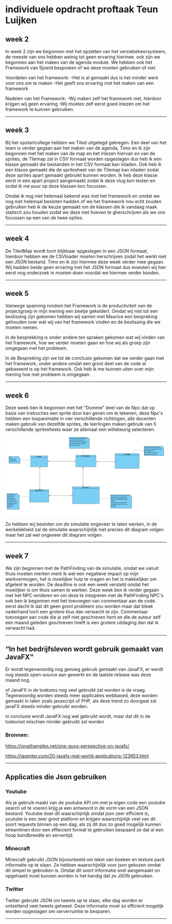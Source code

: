 # individuele opdracht proftaak Teun Luijken


## week 2
In week 2 zijn we begonnen met het opzetten van het versiebeheersysteem, de meeste van ons hebben weinig tot geen ervaring hiermee. ook zijn we begonnen aan het maken van de agenda module. We hebben ook het Framework van Sjoerd besproken of we deze moeten gebruiken of niet.

Voordelen van het framework:
-Het is al gemaakt dus is het minder werk voor ons om te maken
-Het geeft ons ervaring met het maken van een framework

Nadelen van het Framework:
-Wij maken zelf het framework niet, hierdoor krijgen wij geen ervaring
-Wij moeten zelf eerst goed inlezen om het framework te kunnen gebruiken.


---
## week 3
Bij het opstartcollege hebben we Tiled uitgelegd gekregen.
Een deel van het team is verder gegaan aan het maken van de agenda, Timo en ik zijn begonnen met het maken van de map en het inlezen hiervan en van de sprites, de Tilemap zal in CSV formaat worden opgeslagen dus heb ik een klasse gemaakt die bestanden in het CSV formaat kan inladen. Ook heb ik een klasse gemaakt die de spritesheet van de Tilemap kan inladen zodat deze sprites apart gemaakt gebruikt kunnen worden. Ik heb deze klasse eerst in een apart project aangemaakt zodat ik deze vlug kon testen en zodat ik me puur op deze klassen kon focussen.

Omdat ik nog niet helemaal bekend was met het framework en omdat we nog niet helemaal besloten hadden of we het framework nou echt zouden gebruiken heb ik de keuze gemaakt om de klassen die ik vandaag maak statisch zou houden zodat we deze niet hoeven te gherschrijven als we ons focussen op een van de twee opties.

---
## week 4
De TiledMap wordt toch blijkbaar opgeslagen in een JSON formaat, hierdoor hebben we de CSVloader moeten herschrijven zodat het werkt met een JSON bestand. Timo en ik zijn hiermee deze week verder mee gegaan. Wij hadden beide geen ervaring met het JSON formaat dus moesten wij hier eerst nog onderzoek in moeten doen voordat we hiermee verder konden.



---
## week 5
Vanwege spanning rondom het Framework is de productiviteit van de projectgroep in mijn mening een beetje gekeldert. Omdat wij niet tot een beslissing zijn gekomen hebben wij samen met Maurice een bespreking gehouden over wat wij van het framework vinden en de beslissing die we moeten nemen.

in de besprekking is onder andere ten spraken gekomen wat wij vinden van het framework, hoe we verder moeten gaan en hoe wij als groep zijn omgegaan met het probleem. 

In de Bespreking zijn we tot de conclusie gekomen dat we verder gaan met het framework, onder andere omdat een groot deel van de code al gebaseerd is op het framework. Ook heb ik me kunnen uiten over mijn mening hoe met probleem is omgegaan.


---
## week 6
Deze week ben ik begonnen met het "Domme" deel van de Npc dat op basis van instructies een sprite door kan geven om te tekenen, deze Npc's hebben een loopanimatie in vier verschillende richtingen, alle docenten maken gebruik van dezelfde sprites, de leerlingen maken gebruik van 5 verschillende spritesheets waar ze allemaal een willekeurig selecteren.

![alt text](https://github.com/t-luijken/teun_luijken_FPindividu/blob/master/structuur-Simulation.png)

Zo hebben wij besloten om de simulatie ongeveer te laten werken, in de werkelekheid zal de simulatie waarschijnlijk niet precies dit diagram volgen maar het zal wel ongeveer dit diagram volgen.



---
## week 7

We zijn begonnen met de PathFinding van de simulatie, omdat we vanuit thuis moeten merken merk ik wel een negatieve impact op mijn werkvermogen, het is moeilijker hulp te vragen en het is makkelijker om afgeleid te worden. De deadline is ook een week versteld omdat het moeilijker is om thuis samen te werken. Deze week ben ik verder gegaan met het NPC renderen en om deze te integreren met de PathFinding NPC's ook ben ik begonnen met het toevoegen van commentaar aan de code. eerst dacht ik dat dit geen groot probleem zou worden maar dat bleek naderhand toch een grotere klus dan verwacht te zijn. Commentaar toevoegen aan code die je zelf niet geschreven hent en die de auteur zelf een maand geleden geschreven heeft is een grotere uitdaging dan dat ik verwacht had.

---
## “In het bedrijfsleven wordt gebruik gemaakt van JavaFX"
Er wordt tegenwoordig nog genoeg gebruik gemaakt van JavaFX, er wordt nog steeds open-source aan gewerkt en de laatste release was deze maand nog. 

of JavaFX in de toekoms nog veel gebruikt zal worden is de vraag. Tegenwoordig worden steeds meer applicaties webbased, deze worden gemaakt in talen zoals javascript of PHP, als deze trend zo doorgaat zal javaFX steeds minder gebruikt worden.

in conclusie wordt JavaFX nog wel gebruikt wordt, maar dat dit in de toekomst mischien minder gebruikt zal worden

### Bronnen:

https://jonathangiles.net/one-guys-perspective-on-javafx/

https://jaxenter.com/20-javafx-real-world-applications-123653.html





---
## Applicaties die Json gebruiken

### Youtube
Als je gebruik maakt van de youtube API om met je eigen code een youtube search uit te voeren krijg je een antwoord in de vorm van een JSON bestand. Youtube doet dit waarschijnlijk omdat json zeer efficient is, youtube is een zeer groot platform en krijgen waarschijnlijk veel van dit soort requests binnen op een dag, als zij dit dus zo goed mogelijk kunnen streamlinen door een effiecient format te gebruiken bespaard ze dat al een hoop bandbreedte en servertijd.

### Minecraft
Minecraft gebruikt JSON bijvoorbeeld om tekst van boeken en texture pack informatie op te slaan. Ze hebben waarschijnlijk voor json gekozen omdat dit simpel te gebruiken is. Omdat dit soort informatie snel aangemaakt on opgehaald moet kunnen worden is het handig dat ze JSON gebruiken.

### Twitter
Twitter gebruikt JSON om tweets op te slaan, elke dag worden er ontzettend veel tweets getweet. Deze informatie moet zo efficient mogelijk worden opgeslagen om serverruimte te besparen.

---

